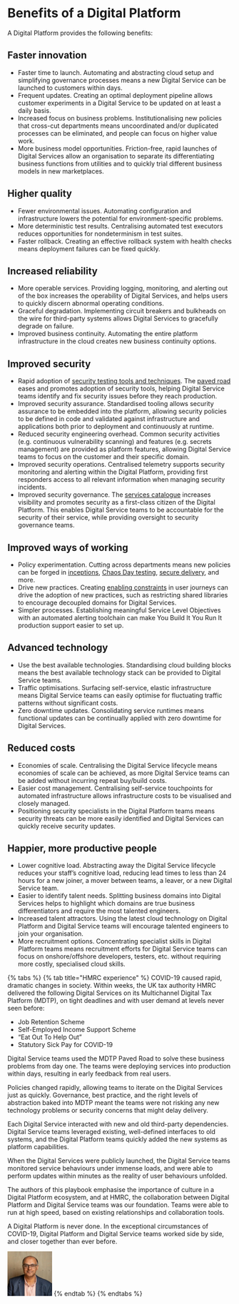 # Benefits of a Digital Platform

A Digital Platform provides the following benefits:

## Faster innovation

* Faster time to launch. Automating and abstracting cloud setup and simplifying governance processes means a new Digital Service can be launched to customers within days.
* Frequent updates. Creating an optimal deployment pipeline allows customer experiments in a Digital Service to be updated on at least a daily basis.
* Increased focus on business problems. Institutionalising new policies that cross-cut departments means uncoordinated and/or duplicated processes can be eliminated, and people can focus on higher value work.
* More business model opportunities. Friction-free, rapid launches of Digital Services allow an organisation to separate its differentiating business functions from utilities and to quickly trial different business models in new marketplaces.

## Higher quality

* Fewer environmental issues. Automating configuration and infrastructure lowers the potential for environment-specific problems.
* More deterministic test results. Centralising automated test executors reduces opportunities for nondeterminism in test suites.
* Faster rollback. Creating an effective rollback system with health checks means deployment failures can be fixed quickly.

## Increased reliability

* More operable services. Providing logging, monitoring, and alerting out of the box increases the operability of Digital Services, and helps users to quickly discern abnormal operating conditions.
* Graceful degradation. Implementing circuit breakers and bulkheads on the wire for third-party systems allows Digital Services to gracefully degrade on failure.
* Improved business continuity. Automating the entire platform infrastructure in the cloud creates new business continuity options.

## Improved security

* Rapid adoption of [security testing tools and techniques](https://secure-delivery.playbook.ee/). The [paved road](https://digital-platform.playbook.ee/introduction/what-is-a-digital-platform#paved-road) eases and promotes adoption of security tools, helping Digital Service teams identify and fix security issues before they reach production.
* Improved security assurance. Standardised tooling allows security assurance to be embedded into the platform, allowing security policies to be defined in code and validated against infrastructure and applications both prior to deployment and continuously at runtime.
* Reduced security engineering overhead. Common security activities \(e.g. continuous vulnerability scanning\) and features \(e.g. secrets management\) are provided as platform features, allowing Digital Service teams to focus on the customer and their specific domain.
* Improved security operations. Centralised telemetry supports security monitoring and alerting within the Digital Platform, providing first responders access to all relevant information when managing security incidents.
* Improved security governance. The [services catalogue](https://digital-platform.playbook.ee/introduction/capabilities-of-a-digital-platform#services-catalogue) increases visibility and promotes security as a first-class citizen of the Digital Platform. This enables Digital Service teams to be accountable for the security of their service, while providing oversight to security governance teams.

## Improved ways of working

* Policy experimentation. Cutting across departments means new policies can be forged in [inceptions](https://inception.playbook.ee/), [Chaos Day testing](https://chaos-day.playbook.ee/), [secure delivery](https://secure-delivery.playbook.ee/), and more. 
* Drive new practices. Creating [enabling constraints](https://theitriskmanager.com/2018/12/09/constraints-that-enable/) in user journeys can drive the adoption of new practices, such as restricting shared libraries to encourage decoupled domains for Digital Services.
* Simpler processes. Establishing meaningful Service Level Objectives with an automated alerting toolchain can make You Build It You Run It production support easier to set up.

## Advanced technology

* Use the best available technologies. Standardising cloud building blocks means the best available technology stack can be provided to Digital Service teams.
* Traffic optimisations. Surfacing self-service, elastic infrastructure means Digital Service teams can easily optimise for fluctuating traffic patterns without significant costs.
* Zero downtime updates. Consolidating service runtimes means functional updates can be continually applied with zero downtime for Digital Services.

## Reduced costs

* Economies of scale. Centralising the Digital Service lifecycle means economies of scale can be achieved, as more Digital Service teams can be added without incurring repeat buy/build costs.
* Easier cost management. Centralising self-service touchpoints for automated infrastructure allows infrastructure costs to be visualised and closely managed. 
* Positioning security specialists in the Digital Platform teams means security threats can be more easily identified and Digital Services can quickly receive security updates. 

## Happier, more productive people

* Lower cognitive load. Abstracting away the Digital Service lifecycle reduces your staff’s cognitive load, reducing lead times to less than 24 hours for a new joiner, a mover between teams, a leaver, or a new Digital Service team.
* Easier to identify talent needs. Splitting business domains into Digital Services helps to highlight which domains are true business differentiators and require the most talented engineers.
* Increased talent attractors. Using the latest cloud technology on Digital Platform and Digital Service teams will encourage talented engineers to join your organisation.
* More recruitment options. Concentrating specialist skills in Digital Platform teams means recruitment efforts for Digital Service teams can focus on onshore/offshore developers, testers, etc. without requiring more costly, specialised cloud skills.

{% tabs %}
{% tab title="HMRC experience" %}
COVID-19 caused rapid, dramatic changes in society. Within weeks, the UK tax authority HMRC delivered the following Digital Services on its Multichannel Digital Tax Platform \(MDTP\), on tight deadlines and with user demand at levels never seen before:

* Job Retention Scheme
* Self-Employed Income Support Scheme
* “Eat Out To Help Out”
* Statutory Sick Pay for COVID-19

Digital Service teams used the MDTP Paved Road to solve these business problems from day one. The teams were deploying services into production within days, resulting in early feedback from real users.

Policies changed rapidly, allowing teams to iterate on the Digital Services just as quickly. Governance, best practice, and the right levels of abstraction baked into MDTP meant the teams were not risking any new technology problems or security concerns that might delay delivery.

Each Digital Service interacted with new and old third-party dependencies. Digital Service teams leveraged existing, well-defined interfaces to old systems, and the Digital Platform teams quickly added the new systems as platform capabilities.

When the Digital Services were publicly launched, the Digital Service teams monitored service behaviours under immense loads, and were able to perform updates within minutes as the reality of user behaviours unfolded.

The authors of this playbook emphasise the importance of culture in a Digital Platform ecosystem, and at HMRC, the collaboration between Digital Platform and Digital Service teams was our foundation. Teams were able to run at high speed, based on existing relationships and collaboration tools.

A Digital Platform is never done. In the exceptional circumstances of COVID-19, Digital Platform and Digital Service teams worked side by side, and closer together than ever before.

![Kulvinder Singh](../.gitbook/assets/kulvindersingh.jpeg)
{% endtab %}
{% endtabs %}

